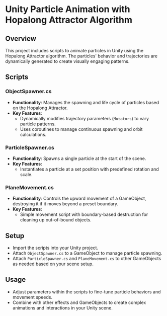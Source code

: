 # Unity Particle Animation with Hopalong Attractor Algorithm

## Overview
This project includes scripts to animate particles in Unity using the Hopalong Attractor algorithm. The particles' behavior and trajectories are dynamically generated to create visually engaging patterns.

## Scripts

### ObjectSpawner.cs
- **Functionality**: Manages the spawning and life cycle of particles based on the Hopalong Attractor.
- **Key Features**:
  - Dynamically modifies trajectory parameters (`Mutators`) to vary particle patterns.
  - Uses coroutines to manage continuous spawning and orbit calculations.

### ParticleSpawner.cs
- **Functionality**: Spawns a single particle at the start of the scene.
- **Key Features**:
  - Instantiates a particle at a set position with predefined rotation and scale.

### PlaneMovement.cs
- **Functionality**: Controls the upward movement of a GameObject, destroying it if it moves beyond a preset boundary.
- **Key Features**:
  - Simple movement script with boundary-based destruction for cleaning up out-of-bound objects.

## Setup
- Import the scripts into your Unity project.
- Attach `ObjectSpawner.cs` to a GameObject to manage particle spawning.
- Attach `ParticleSpawner.cs` and `PlaneMovement.cs` to other GameObjects as needed based on your scene setup.

## Usage
- Adjust parameters within the scripts to fine-tune particle behaviors and movement speeds.
- Combine with other effects and GameObjects to create complex animations and interactions in your Unity scene.
